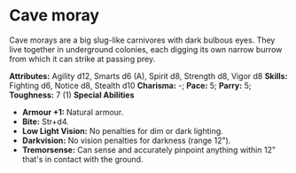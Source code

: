 # Cave moray

Cave morays are a big slug-like carnivores with dark bulbous eyes.
They live together in underground colonies, each digging its own narrow
burrow from which it can strike at passing prey.

**Attributes:** Agility d12, Smarts d6 (A), Spirit d8, Strength d8,
Vigor d8
**Skills:** Fighting d6, Notice d8, Stealth d10
**Charisma:** -; **Pace:** 5; **Parry:** 5; **Toughness:** 7 (1)
**Special Abilities**

- **Armour +1:** Natural armour.
- **Bite:** Str+d4.
- **Low Light Vision:** No penalties for dim or dark lighting.
- **Darkvision:** No vision penalties for darkness (range 12").
- **Tremorsense:** Can sense and accurately pinpoint anything within
12" that's in contact with the ground.
